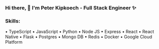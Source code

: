 ### Hi there, 👋 I'm Peter Kipkoech - Full Stack Engineer ✨ 

#### 


### Skills: 

• TypeScript
• JavaScript
• Python
• Node JS
• Express
• React
• React Native
• Flask
• Postgres
• Mongo DB
• Redis
• Docker
• Google Cloud Platform

